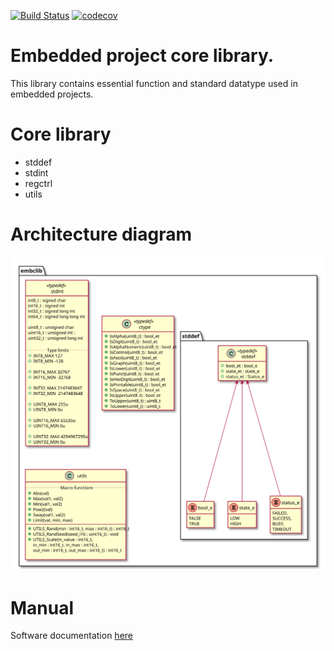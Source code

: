 [![Build Status](https://travis-ci.org/binarymaker/embclib.svg?branch=develop)](https://travis-ci.org/binarymaker/embclib) [![codecov](https://codecov.io/gh/binarymaker/embclib/branch/master/graph/badge.svg)](https://codecov.io/gh/binarymaker/embclib)

# Embedded project core library. 
 
  This library contains essential function and standard datatype used in embedded projects.

# Core library
  
  + stddef
  + stdint
  + regctrl
  + utils

# Architecture diagram

![embclib uml image](/docs/diagrams/out/embclib/embclib.svg)

# Manual

Software documentation [here](https://binarymaker.github.io/embclib/)

